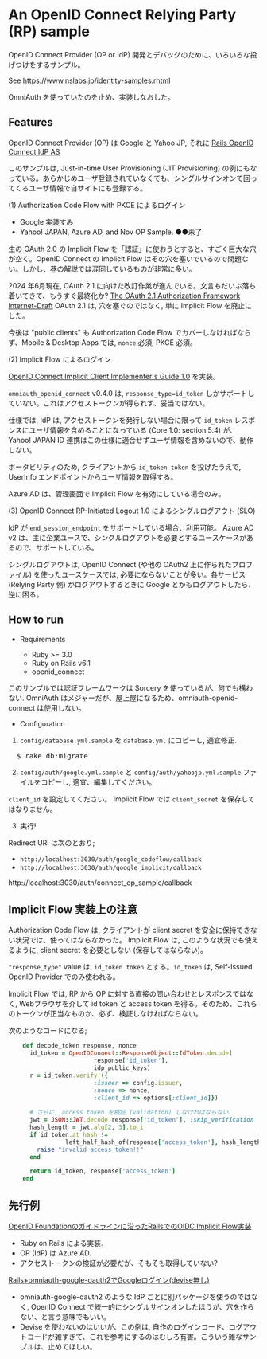 
# An OpenID Connect Relying Party (RP) sample

OpenID Connect Provider (OP or IdP) 開発とデバッグのために、いろいろな投げつけをするサンプル。

See https://www.nslabs.jp/identity-samples.rhtml

OmniAuth を使っていたのを止め、実装しなおした。



## Features

OpenID Connect Provider (OP) は Google と Yahoo JP, それに [Rails OpenID Connect IdP AS](https://github.com/netsphere-labs/rails-openid-connect-idp-as/)

このサンプルは, Just-in-time User Provisioning (JIT Provisioning) の例にもなっている。あらかじめユーザ登録されていなくても、シングルサインオンで回ってくるユーザ情報で自サイトにも登録する。


(1) Authorization Code Flow with PKCE によるログイン

 - Google 実装すみ
 - Yahoo! JAPAN, Azure AD, and Nov OP Sample.  ●●未了

生の OAuth 2.0 の Implicit Flow を「認証」に使おうとすると、すごく巨大な穴が空く。OpenID Connect の Implicit Flow はその穴を塞いでいるので問題ない。しかし、巷の解説では混同しているものが非常に多い。

2024 年6月現在, OAuth 2.1 に向けた改訂作業が進んでいる。文言もだいぶ落ち着いてきて、もうすぐ最終化か? [The OAuth 2.1 Authorization Framework Internet-Draft](https://datatracker.ietf.org/doc/html/draft-ietf-oauth-v2-1-11)
OAuth 2.1 は, 穴を塞ぐのではなく, 単に Implicit Flow を廃止にした。

今後は "public clients" も Authorization Code Flow でカバーしなければならず、Mobile & Desktop Apps では, `nonce` 必須, PKCE 必須。



(2) Implicit Flow によるログイン

[OpenID Connect Implicit Client Implementer's Guide 1.0](https://openid.net/specs/openid-connect-implicit-1_0.html) を実装。

`omniauth_openid_connect` v0.4.0 は, <code>response_type=id_token</code> しかサポートしていない。これはアクセストークンが得られず、妥当ではない。

仕様では, IdP は, アクセストークンを発行しない場合に限って <code>id_token</code> レスポンスにユーザ情報を含めることになっている (Core 1.0: section 5.4) が、Yahoo! JAPAN ID 連携はこの仕様に適合せずユーザ情報を含めないので、動作しない。

ポータビリティのため, クライアントから `id_token token` を投げたうえで, UserInfo エンドポイントからユーザ情報を取得する。

Azure AD は、管理画面で Implicit Flow を有効にしている場合のみ。



(3) OpenID Connect RP-Initiated Logout 1.0 によるシングルログアウト (SLO)

IdP が <code>end_session_endpoint</code> をサポートしている場合、利用可能。
Azure AD v2 は、主に企業ユースで、シングルログアウトを必要とするユースケースがあるので、サポートしている。

シングルログアウトは, OpenID Connect (や他の OAuth2 上に作られたプロファイル) を使ったユースケースでは, 必要にならないことが多い。各サービス (Relying Party 側) がログアウトするときに Google とかもログアウトしたら、逆に困る。




## How to run

* Requirements

  - Ruby  >= 3.0
  - Ruby on Rails v6.1 
  - openid_connect

このサンプルでは認証フレームワークは Sorcery を使っているが、何でも構わない. 
OmniAuth はメジャーだが、屋上屋になるため、omniauth-openid-connect は使用しない。


* Configuration

1) `config/database.yml.sample` を `database.yml` にコピーし, 適宜修正.

<pre>
  $ <kbd>rake db:migrate</kbd>
</pre>


2) `config/auth/google.yml.sample` と `config/auth/yahoojp.yml.sample` ファイルをコピーし, 適宜、編集してください。

  `client_id` を設定してください。
  Implicit Flow では `client_secret` を保存してはなりません。
  


3) 実行!

Redirect URI は次のとおり;
 - `http://localhost:3030/auth/google_codeflow/callback`
 - `http://localhost:3030/auth/google_implicit/callback`
 
http://localhost:3030/auth/connect_op_sample/callback



## Implicit Flow 実装上の注意

Authorization Code Flow は, クライアントが client secret を安全に保持できない状況では、使ってはならなかった。
Implicit Flow は, このような状況でも使えるように, client secret を必要としない (保存してはならない)。

`"response_type"` value は, `id_token token` とする。`id_token` は, Self-Issued OpenID Provider でのみ使われる。

Implicit Flow では, RP から OP に対する直接の問い合わせとレスポンスではなく, Webブラウザを介して id token と access token を得る。そのため、これらのトークンが正当なものか、必ず、検証しなければならない。

次のようなコードになる;

```ruby
    def decode_token response, nonce
      id_token = OpenIDConnect::ResponseObject::IdToken.decode(
                        response['id_token'],
                        idp_public_keys)
      r = id_token.verify!({
                        :issuer => config.issuer,
                        :nonce => nonce,
                        :client_id => options[:client_id]})
    
      # さらに, access token を検証 (validation) しなければならない.
      jwt = JSON::JWT.decode response['id_token'], :skip_verification
      hash_length = jwt.alg[2, 3].to_i
      if id_token.at_hash !=
                left_half_hash_of(response['access_token'], hash_length)
        raise "invalid access_token!!"
      end

      return id_token, response['access_token']
    end
```



## 先行例

[OpenID Foundationのガイドラインに沿ったRailsでのOIDC Implicit Flow実装](https://selmertsx.hatenablog.com/entry/2018/08/22/104510)
 - Ruby on Rails による実装.
 - OP (IdP) は Azure AD.
 - アクセストークンの検証が必要だが、そもそも取得していない?


[Rails+omniauth-google-oauth2でGoogleログイン(devise無し)](https://zenn.dev/batacon/articles/e9b4a88ede2889)
 - omniauth-google-oauth2 のような IdP ごとに別パッケージを使うのではなく, OpenID Connect で統一的にシングルサインオンしたほうが、穴を作らない、と言う意味でもいい。
 - Devise を使わないのはいいが、この例は, 自作のログインコード、ログアウトコードが雑すぎて、これを参考にするのはむしろ有害。こういう雑なサンプルは、止めてほしい。


